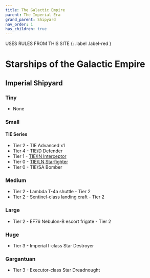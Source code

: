 ```yaml
---
title: The Galactic Empire
parent: The Imperial Era
grand_parent: Shipyard
nav_order: 1
has_children: true
---
```


USES RULES FROM THIS SITE
{: .label .label-red }

# Starships of the Galactic Empire

## Imperial Shipyard

### Tiny
- None

### Small
#### TIE Series
- Tier 2 - TIE Advanced x1
- Tier 4 - TIE/D Defender
- Tier 1 - [TIE/IN Interceptor](https://drakeryzer.github.io/DrakeSW5E/Starships/Shipyard/Imperial%20Era/The%20Galactic%20Empire/Small/Index.html#tiein-interceptor)
- Tier 0 - [TIE/LN Starfighter](https://drakeryzer.github.io/DrakeSW5E/Starships/Shipyard/Imperial%20Era/The%20Galactic%20Empire/Small/Index.html#tieln-starfighter)
- Tier 0 - TIE/SA Bomber

### Medium
- Tier 2 - Lambda T-4a shuttle - Tier 2
- Tier 2 - Sentinel-class landing craft - Tier 2

### Large
- Tier 2 - EF76 Nebulon-B escort frigate - Tier 2

### Huge
- Tier 3 - Imperial I-class Star Destroyer

### Gargantuan
- Tier 3 - Executor-class Star Dreadnought